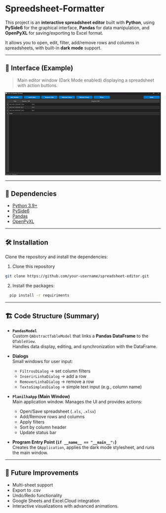 # Spreedsheet-Formatter

This project is an **interactive spreadsheet editor** built with **Python**, using **PySide6** for the graphical interface, **Pandas** for data manipulation, and **OpenPyXL** for saving/exporting to Excel format.

It allows you to open, edit, filter, add/remove rows and columns in spreadsheets, with built-in **dark mode** support.

---

## 📸 Interface (Example)

> Main editor window (Dark Mode enabled) displaying a spreadsheet with action buttons.

![screenshot](./public/Interface_example.png)  

---

## 📜 Dependencies
- [Python 3.9+](https://www.python.org/)
- [PySide6](https://pypi.org/project/PySide6/)
- [Pandas](https://pandas.pydata.org/)
- [OpenPyXL](https://openpyxl.readthedocs.io/)

---

## 🛠️ Installation

Clone the repository and install the dependencies:

1. Clone this repository
```bash
git clone https://github.com/your-username/spreadsheet-editor.git
```
2. Install the packages:
````bash
  pip install -r requiriments
```` 
---

## 🏗️ Code Structure (Summary)

- **`PandasModel`**  
  Custom `QAbstractTableModel` that links a **Pandas DataFrame** to the `QTableView`.  
  Handles data display, editing, and synchronization with the DataFrame.

- **Dialogs**  
  Small windows for user input:  
  - `FiltrosDialog` → set column filters  
  - `InserirLinhaDialog` → add a row  
  - `RemoverLinhaDialog` → remove a row  
  - `TextoSimplesDialog` → simple text input (e.g., column name)  

- **`PlanilhaApp` (Main Window)**  
  Main application window. Manages the UI and provides actions:  
  - Open/Save spreadsheet (`.xls`, `.xlsx`)  
  - Add/Remove rows and columns  
  - Apply filters  
  - Sort by column header  
  - Update status bar  

- **Program Entry Point (`if __name__ == "__main__":`)**  
  Creates the `QApplication`, applies the dark mode stylesheet, and runs the main window.

---

## 🎯 Future Improvements

- Multi-sheet support
- Export to .csv
- Undo/Redo functionality
- Google Sheets and Excel.Cloud integration
- Interactive visualizations with advanced animations.
